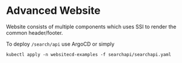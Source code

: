 # Advanced Website

Website consists of multiple components which uses SSI to render the common header/footer.

To deploy `/search/api` use ArgoCD or simply
```shell
kubectl apply -n websitecd-examples -f searchapi/searchapi.yaml
```